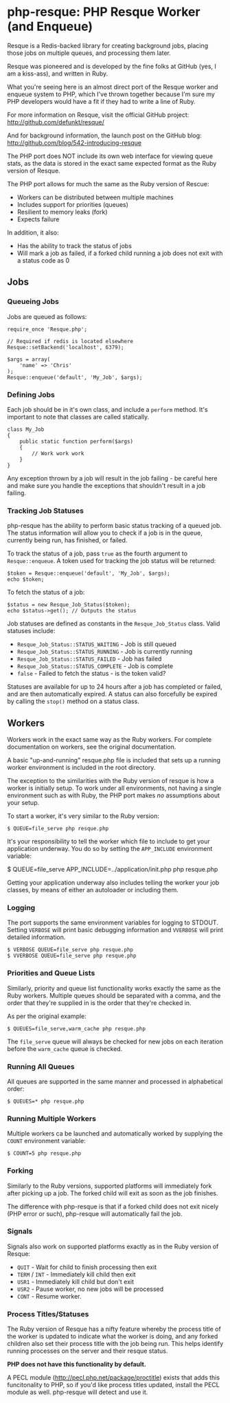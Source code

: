 php-resque: PHP Resque Worker (and Enqueue)
===========================================

Resque is a Redis-backed library for creating background jobs, placing
those jobs on multiple queues, and processing them later.

Resque was pioneered and is developed by the fine folks at GitHub (yes,
I am a kiss-ass), and written in Ruby.

What you're seeing here is an almost direct port of the Resque worker
and enqueue system to PHP, which I've thrown together because I'm sure
my PHP developers would have a fit if they had to write a line of Ruby.

For more information on Resque, visit the official GitHub project:
 <http://github.com/defunkt/resque/>

And for background information, the launch post on the GitHub blog:
 <http://github.com/blog/542-introducing-resque>

The PHP port does NOT include its own web interface for viewing queue
stats, as the data is stored in the exact same expected format as the
Ruby version of Resque.

The PHP port allows for much the same as the Ruby version of Rescue:

* Workers can be distributed between multiple machines
* Includes support for priorities (queues)
* Resilient to memory leaks (fork)
* Expects failure

In addition, it also:

* Has the ability to track the status of jobs
* Will mark a job as failed, if a forked child running a job does
not exit with a status code as 0

## Jobs ##

### Queueing Jobs ###

Jobs are queued as follows:

    require_once 'Resque.php';

	// Required if redis is located elsewhere
	Resque::setBackend('localhost', 6379);

	$args = array(
		'name' => 'Chris'
	);
	Resque::enqueue('default', 'My_Job', $args);

### Defining Jobs ###

Each job should be in it's own class, and include a `perform` method.
It's important to note that classes are called statically.

	class My_Job
	{
		public static function perform($args)
		{
			// Work work work
		}
	}

Any exception thrown by a job will result in the job failing - be
careful here and make sure you handle the exceptions that shouldn't
result in a job failing.

### Tracking Job Statuses ###

php-resque has the ability to perform basic status tracking of a queued
job. The status information will allow you to check if a job is in the
queue, currently being run, has finished, or failed.

To track the status of a job, pass `true` as the fourth argument to
`Resque::enqueue`. A token used for tracking the job status will be
returned:

	$token = Resque::enqueue('default', 'My_Job', $args);
	echo $token;

To fetch the status of a job:

	$status = new Resque_Job_Status($token);
	echo $status->get(); // Outputs the status

Job statuses are defined as constants in the `Resque_Job_Status` class.
Valid statuses include:

* `Resque_Job_Status::STATUS_WAITING` - Job is still queued
* `Resque_Job_Status::STATUS_RUNNING` - Job is currently running
* `Resque_Job_Status::STATUS_FAILED` - Job has failed
* `Resque_Job_Status::STATUS_COMPLETE` - Job is complete
* `false` - Failed to fetch the status - is the token valid?

Statuses are available for up to 24 hours after a job has completed
or failed, and are then automatically expired. A status can also
forcefully be expired by calling the `stop()` method on a status
class.

## Workers ##

Workers work in the exact same way as the Ruby workers. For complete
documentation on workers, see the original documentation.

A basic "up-and-running" resque.php file is included that sets up a
running worker environment is included in the root directory.

The exception to the similarities with the Ruby version of resque is
how a worker is initially setup. To work under all environments,
not having a single environment such as with Ruby, the PHP port makes
*no* assumptions about your setup.

To start a worker, it's very similar to the Ruby version:

    $ QUEUE=file_serve php resque.php

It's your responsibility to tell the worker which file to include to get
your application underway. You do so by setting the `APP_INCLUDE` environment
variable:

   $ QUEUE=file_serve APP_INCLUDE=../application/init.php php resque.php

Getting your application underway also includes telling the worker your job
classes, by means of either an autoloader or including them.

### Logging ###

The port supports the same environment variables for logging to STDOUT.
Setting `VERBOSE` will print basic debugging information and `VVERBOSE`
will print detailed information.

    $ VERBOSE QUEUE=file_serve php resque.php
    $ VVERBOSE QUEUE=file_serve php resque.php

### Priorities and Queue Lists ###

Similarly, priority and queue list functionality works exactly
the same as the Ruby workers. Multiple queues should be separated with
a comma, and the order that they're supplied in is the order that they're
checked in.

As per the original example:

	$ QUEUES=file_serve,warm_cache php resque.php

The `file_serve` queue will always be checked for new jobs on each
iteration before the `warm_cache` queue is checked.

### Running All Queues ###

All queues are supported in the same manner and processed in alphabetical
order:

    $ QUEUES=* php resque.php

### Running Multiple Workers ###

Multiple workers ca be launched and automatically worked by supplying
the `COUNT` environment variable:

	$ COUNT=5 php resque.php

### Forking ###

Similarly to the Ruby versions, supported platforms will immediately
fork after picking up a job. The forked child will exit as soon as
the job finishes.

The difference with php-resque is that if a forked child does not
exit nicely (PHP error or such), php-resque will automatically fail
the job.

### Signals ###

Signals also work on supported platforms exactly as in the Ruby
version of Resque:

* `QUIT` - Wait for child to finish processing then exit
* `TERM` / `INT` - Immediately kill child then exit
* `USR1` - Immediately kill child but don't exit
* `USR2` - Pause worker, no new jobs will be processed
* `CONT` - Resume worker.

### Process Titles/Statuses ###

The Ruby version of Resque has a nifty feature whereby the process
title of the worker is updated to indicate what the worker is doing,
and any forked children also set their process title with the job
being run. This helps identify running processes on the server and
their resque status.

**PHP does not have this functionality by default.**

A PECL module (<http://pecl.php.net/package/proctitle>) exists that
adds this funcitonality to PHP, so if you'd like process titles updated,
install the PECL module as well. php-resque will detect and use it.